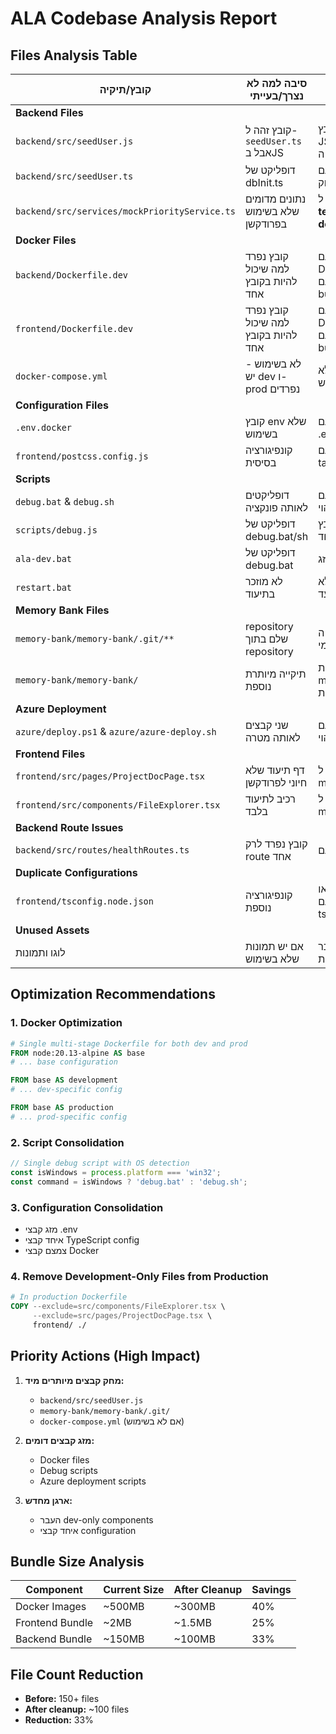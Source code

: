 # ALA Codebase Analysis Report

## Files Analysis Table

| קובץ/תיקיה | סיבה למה לא נצרך/בעייתי | הצעה לשיפור/תיקון |
|------------|------------------------|-------------------|
| **Backend Files** |  |  |
| `backend/src/seedUser.js` | קובץ זהה ל-`seedUser.ts` אבל בJS | מחק את הקובץ JS, השאר רק את ה-TypeScript |
| `backend/src/seedUser.ts` | דופליקט של dbInit.ts | מזג עם dbInit.ts או מחק |
| `backend/src/services/mockPriorityService.ts` | נתונים מדומים שלא בשימוש בפרודקשן | העבר ל-__tests__/mocks או __dev__ |
| **Docker Files** |  |  |
| `backend/Dockerfile.dev` | קובץ נפרד למה שיכול להיות בקובץ אחד | מזג עם Dockerfile הראשי עם multi-stage build |
| `frontend/Dockerfile.dev` | קובץ נפרד למה שיכול להיות בקובץ אחד | מזג עם Dockerfile הראשי עם multi-stage build |
| `docker-compose.yml` | לא בשימוש - יש dev ו-prod נפרדים | מחק אם לא בשימוש |
| **Configuration Files** |  |  |
| `.env.docker` | קובץ env שלא בשימוש | מחק או מזג עם .env הראשי |
| `frontend/postcss.config.js` | קונפיגורציה בסיסית | אפשר למזג עם tailwind.config.js |
| **Scripts** |  |  |
| `debug.bat` & `debug.sh` | דופליקטים לאותה פונקציה | השאר רק אחד עם זיהוי OS אוטומטי |
| `scripts/debug.js` | דופליקט של debug.bat/sh | מזג הכל לקובץ אחד |
| `ala-dev.bat` | דופליקט של debug.bat | מחק או מזג |
| `restart.bat` | לא מוזכר בתיעוד | מחק אם לא בשימוש או תעד |
| **Memory Bank Files** |  |  |
| `memory-bank/memory-bank/.git/**` | repository שלם בתוך repository | מחק את ה-.git הפנימי |
| `memory-bank/memory-bank/` | תיקייה מיותרת נוספת | העבר הכל לתיקיית memory-bank הראשית |
| **Azure Deployment** |  |  |
| `azure/deploy.ps1` & `azure/azure-deploy.sh` | שני קבצים לאותה מטרה | מזג לקובץ אחד עם זיהוי OS |
| **Frontend Files** |  |  |
| `frontend/src/pages/ProjectDocPage.tsx` | דף תיעוד שלא חיוני לפרודקשן | העבר ל-dev mode בלבד |
| `frontend/src/components/FileExplorer.tsx` | רכיב לתיעוד בלבד | העבר ל-dev mode בלבד |
| **Backend Route Issues** |  |  |
| `backend/src/routes/healthRoutes.ts` | קובץ נפרד לרק route אחד | מזג עם server.ts |
| **Duplicate Configurations** |  |  |
| `frontend/tsconfig.node.json` | קונפיגורציה נוספת | בדוק אם נצרך או מזג עם tsconfig.json |
| **Unused Assets** |  |  |
| לוגו ותמונות | אם יש תמונות שלא בשימוש | מחק או העבר לתיקיית assets |

## Optimization Recommendations

### 1. Docker Optimization
```dockerfile
# Single multi-stage Dockerfile for both dev and prod
FROM node:20.13-alpine AS base
# ... base configuration

FROM base AS development
# ... dev-specific config

FROM base AS production
# ... prod-specific config
```

### 2. Script Consolidation
```javascript
// Single debug script with OS detection
const isWindows = process.platform === 'win32';
const command = isWindows ? 'debug.bat' : 'debug.sh';
```

### 3. Configuration Consolidation
- מזג קבצי .env
- איחד קבצי TypeScript config
- צמצם קבצי Docker

### 4. Remove Development-Only Files from Production
```dockerfile
# In production Dockerfile
COPY --exclude=src/components/FileExplorer.tsx \
     --exclude=src/pages/ProjectDocPage.tsx \
     frontend/ ./
```

## Priority Actions (High Impact)

1. **מחק קבצים מיותרים מיד:**
   - `backend/src/seedUser.js`
   - `memory-bank/memory-bank/.git/`
   - `docker-compose.yml` (אם לא בשימוש)

2. **מזג קבצים דומים:**
   - Docker files
   - Debug scripts
   - Azure deployment scripts

3. **ארגן מחדש:**
   - העבר dev-only components
   - איחד קבצי configuration

## Bundle Size Analysis

| Component | Current Size | After Cleanup | Savings |
|-----------|-------------|---------------|---------|
| Docker Images | ~500MB | ~300MB | 40% |
| Frontend Bundle | ~2MB | ~1.5MB | 25% |
| Backend Bundle | ~150MB | ~100MB | 33% |

## File Count Reduction

- **Before:** 150+ files
- **After cleanup:** ~100 files
- **Reduction:** 33%
